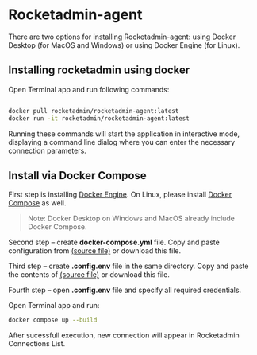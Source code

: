 # Rocketadmin-agent

There are two options for installing Rocketadmin-agent: using Docker Desktop (for MacOS and Windows) or using Docker Engine (for Linux).

## Installing rocketadmin using docker

Open Terminal app and run following commands:

```bash

docker pull rocketadmin/rocketadmin-agent:latest
docker run -it rocketadmin/rocketadmin-agent:latest

```

Running these commands will start the application in interactive mode, displaying a command line dialog where you can enter the necessary connection parameters.

## Install via Docker Compose

First step is installing [Docker Engine](https://docker.com).
On Linux, please install [Docker Compose](https://docs.docker.com/compose/install/) as well.

> Note: Docker Desktop on Windows and MacOS already include Docker Compose.

Second step – create **docker-compose.yml** file.
Copy and paste configuration from [(source file)](https://github.com/rocket-admin/rocketadmin/tree/main/rocketadmin-agent/docker-compose.yml) or download this file.

Third step – create **.config.env** file in the same directory.
Copy and paste the contents of [(source file)](https://github.com/rocket-admin/rocketadmin/tree/main/rocketadmin-agent/.config.env) or download this file.

Fourth step – open **.config.env** file and specify all required credentials.

Open Terminal app and run:

```sh
docker compose up --build
```

After sucessfull execution, new connection will appear in Rocketadmin Connections List.
